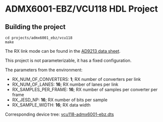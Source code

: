 # ADMX6001-EBZ/VCU118 HDL Project

## Building the project

```
cd projects/admx6001_ebz/vcu118
make
```

The RX link mode can be found in the [AD9213 data sheet](https://www.analog.com/media/en/technical-documentation/data-sheets/AD9213.pdf).

This project is not parameterizable, it has a fixed configuration.

The parameters from the environment:

- RX_NUM_OF_CONVERTERS: **1**; RX number of converters per link
- RX_NUM_OF_LANES: **16**; RX number of lanes per link
- RX_SAMPLES_PER_FRAME: **16**; RX number of samples per converter per frame
- RX_JESD_NP: **16**; RX number of bits per sample
- RX_SAMPLE_WIDTH: **16**; RX data width

Corresponding device tree: [vcu118-admx6001-ebz.dts](https://github.com/analogdevicesinc/linux/blob/main/arch/microblaze/boot/dts/vcu118_admx6001_ebz.dts)
